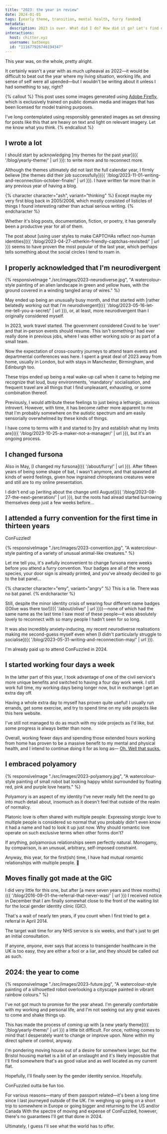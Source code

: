 ```yaml
---
title: "2023: the year in review"
date: 2024-01-01
tags: [yearly theme, transition, mental health, furry fandom]
metadata:
  description: 2023 is over. What did I do? How did it go? Let's find out.
interactions:
  host: chitter.xyz
  username: batbeeps
  id: "111677926746194347"
---
```


This year was, on the whole, pretty alright.

It certainly wasn't a year with as much upheaval as 2022—it would be difficult to beat out the year where my living situation, working life, and sense of self were all upended—but I wouldn't be writing about it unless I had something to say, right?

{% callout %}
This post uses some images generated using [Adobe Firefly](https://www.adobe.com/products/firefly.html), which is exclusively trained on public domain media and images that has been licensed for model training purposes.

I've long contemplated using responsibly generated images as set dressing for posts like this that are heavy on text and light on relevant imagery. Let me know what you think.
{% endcallout %}

## I wrote a lot

I should start by acknowledging [my themes for the past year]({{ '/blog/yearly-theme/' | url }}): to write more and to reconnect more.

Although the themes ultimately did not last the full calendar year, I firmly believe [the themes did their job successfully]({{ '/blog/2023-11-01-writing-and-reconnection-october-finale/' | url }}). I have written far more than in any previous year of having a blog.

{% character character="ash", variant="thinking" %}
Except maybe my very first blog back in 2005/2006, which mostly consisted of listicles of things I found interesting rather than actual serious writing.
{% endcharacter %}

Whether it's blog posts, documentation, fiction, or poetry, it has generally been a productive year for all of them.

The post about [using user styles to make CAPTCHAs reflect non-human identities]({{ '/blog/2023-04-27-otherkin-friendly-captchas-revisited/' | url }}) seems to have proven the most popular of the last year, which perhaps tells something about the social circles I tend to roam in.

## I properly acknowledged that I'm neurodivergent

{% responsiveImage "./src/images/2023-neurodiverse.jpg", "A watercolour-style painting of an alien landscape in green and yellow hues, with the ground covered in a winding tangled array of wires." %}

May ended up being an unusually busy month, and that started with [rather belatedly working out that I'm neurodivergent]({{ '/blog/2023-05-16-let-me-tell-you-a-secret/' | url }}), or, at least, more neurodivergent than I originally considered myself.

In 2023, work travel started. The government considered Covid to be 'over' and that in-person events should resume. This isn't something I had ever really done in previous jobs, where I was either working solo or as part of a small team.

Now the expectation of cross-country journeys to attend team events and departmental conferences was here. I spent a great deal of 2023 away from home, usually in London, but with stays in Manchester, Birmingham, and Edinburgh too.

These trips ended up being a real wake-up call when it came to helping me recognize that loud, busy environments, 'mandatory' socialisation, and frequent travel are all things that I find unpleasant, exhausting, or some combination thereof.

Previously, I would attribute these feelings to just being a lethargic, anxious introvert. However, with time, it has become rather more apparent to me that I'm probably somewhere on the autistic spectrum and am easily sensorially overwhelmed by these kinds of things.

I have come to terms with it and started to [try and establish what my limits are]({{ '/blog/2023-10-25-a-maker-not-a-manager/' | url }}), but it's an ongoing process.

## I changed fursona

Also in May, [I changed my fursona]({{ '/about/furry/' | url }}). After fifteen years of being some shape of bat, I wasn't anymore, and that spawned all kinds of weird feelings, given how ingrained chiropterans creatures were and still are to my online presentation.

I didn't end up [writing about the change until August]({{ '/blog/2023-08-27-the-next-generation/' | url }}), but the roots had alread started burrowing themselves deep just a few weeks before...

## I attended a furry convention for the first time in thirteen years

ConFuzzled!

{% responsiveImage "./src/images/2023-convention.jpg", "A watercolour-style painting of a variety of unusual animal-like creatures." %}

Let me tell you, it's awfully inconvenient to change fursona mere weeks before you attend a furry convention. Your badges are all of the wrong species, your door sign is already printed, and you've already decided to go to the bat panel...

{% character character="emy", variant="angry" %}
This is a lie. There was no bat panel.
{% endcharacter %}

Still, despite the minor identity crisis of wearing four different name badges ([Olive was there too!]({{ '/about/olive/' | url }}))—none of which had the same name as the last time I saw most of these people—it was absolutely lovely to reconnect with so many people I hadn't seen for so long.

It was also incredibly anxiety-inducing, my recent neurodiverse realisations making me second-guess myself even when [I didn't particularly struggle to socialise]({{ '/blog/2023-05-31-writing-and-reconnection-may/' | url }}).

I'm already paid up to attend ConFuzzled in 2024.

## I started working four days a week

In the latter part of this year, I took advantage of one of the civil service's more unique benefits and switched to having a four day work week. I still work full time, my working days being longer now, but in exchange I get an extra day off.

Having a whole extra day to myself has proven quite useful! I usually run errands, get some exercise, and try to spend time on my side projects like this here website.

I've still not managed to do as much with my side projects as I'd like, but some progress is always better than none.

Overall, working fewer days and spending those extended hours working from home has proven to be a massive benefit to my mental and physical health, and I intend to continue doing it for as long as— [Oh. Well that sucks.](https://www.civilserviceworld.com/professions/article/civil-servants-home-remove-working-60-in-office)

## I embraced polyamory

{% responsiveImage "./src/images/2023-polyamory.jpg", "A watercolour-style painting of small robot bat looking happy whilst surrounded by floating red, pink and purple love hearts." %}

Polyamory is an aspect of my identity I've never really felt the need to go into much detail about, insomuch as it doesn't feel that outside of the realm of normalcy.

Platonic love is often shared with multiple people. Expressing storgic love to multiple people is considered so normal that you probably didn't even know it had a name and had to look it up just now. Why should romantic love operate on such exclusive terms when other forms don't?

If anything, polyamorous relationships seem perfectly natural. Monogamy, by comparison, is an unusual, arbitrary, self-imposed constraint.

Anyway, this year, for the first(ish) time, I have had mutual romantic relationships with multiple people. 💚

## Moves finally got made at the GIC

I did very little for this one, but after [a mere seven years and three months]({{ '/blog/2016-09-01-the-referral-that-never-was/' | url }}) I received notice in December that I am finally somewhat close to the front of the waiting list for the local gender identity clinic (GIC).

That's a wait of nearly ten years, if you count when I first tried to get a referral in April 2014.

The target wait time for any NHS service is six weeks, and that's just to get an initial consultation.

If anyone, _anyone_, ever says that access to transgender healthcare in the UK is too easy, they are either a fool or a liar, and they should be called out as such.

## 2024: the year to come

{% responsiveImage "./src/images/2023-future.jpg", "A watercolour-style painting of a silhouetted robot overlooking a cityscape painted in vibrant rainbow colours." %}

I've not got much to promise for the year ahead. I'm generally comfortable with my working and personal life, and I'm not seeking out any great waves to come and shake things up.

This has made the process of coming up with [a new yearly theme]({{ '/blog/yearly-theme/' | url }}) a little bit difficult. For once, nothing comes to mind that I desperately want to change or improve upon. None within my direct sphere of control, anyway.

I'm pondering moving house out of a desire for somewhere larger, but the Bristol housing market is a bit of an onslaught and it's likely impossible that I'll find somewhere that's as good value and as well located as my current flat.

Hopefully, I'll finally seen by the gender identity service. Hopefully.

ConFuzzled outta be fun too.

For various reasons—many of them passport related—it's been a long time since I last journeyed outside of the UK. I'm weighing up going on a short trip to somewhere in Europe or going bigger and returning to the US and/or Canada With the spectre of moving and expense of ConFuzzled, however, there's no guarantees I'll get that done in 2024.

Ultimately, I guess I'll see what the world has to offer.
